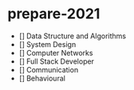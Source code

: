 # prepare-2021
  -  [] Data Structure and Algorithms
  -  [] System Design
  -  [] Computer Networks
  -  [] Full Stack Developer
  -  [] Communication
  -  [] Behavioural
